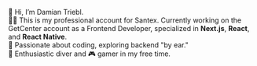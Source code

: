 👋 Hi, I’m Damian Triebl.  
👨‍💻 This is my professional account for Santex. Currently working on the GetCenter account as a Frontend Developer, specialized in **Next.js**, **React**, and **React Native**.  
🚀 Passionate about coding, exploring backend "by ear."  
🌊 Enthusiastic diver and 🎮 gamer in my free time.  


<!---
damianTrieblSantex/damianTrieblSantex is a ✨ special ✨ repository because its `README.md` (this file) appears on your GitHub profile.
You can click the Preview link to take a look at your changes.
--->
